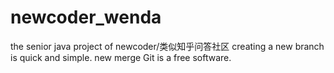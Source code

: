 # newcoder_wenda
the senior java project of newcoder/类似知乎问答社区
creating a new branch is quick and simple.
new merge
Git is a free software.